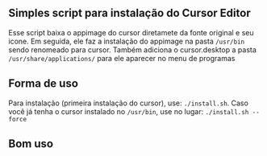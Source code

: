 ## Simples script para instalação do Cursor Editor
Esse script baixa o appimage do cursor diretamete da fonte original e seu icone. Em seguida, ele faz a instalação do appimage na pasta ```/usr/bin``` sendo renomeado para cursor. Também adiciona o cursor.desktop a pasta ``` /usr/share/applications/ ``` para ele aparecer no menu de programas

## Forma de uso
Para instalação (primeira instalação do cursor), use: ```./install.sh```. Caso você já tenha o cursor instalado no ```/usr/bin```, use no lugar: ```./install.sh --force```

## Bom uso
